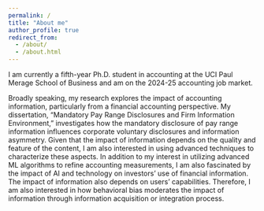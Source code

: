 ```yaml
---
permalink: /
title: "About me"
author_profile: true
redirect_from: 
  - /about/
  - /about.html
---
```


I am currently a fifth-year Ph.D. student in accounting at the UCI Paul Merage School of Business and am on the 2024-25 accounting job market. 

Broadly speaking, my research explores the impact of accounting information, particularly from a financial accounting perspective. My dissertation, “Mandatory Pay Range Disclosures and Firm Information Environment,” investigates how the mandatory disclosure of pay range information influences corporate voluntary disclosures and information asymmetry. Given that the impact of information depends on the quality and feature of the content, I am also interested in using advanced techniques to characterize these aspects. In addition to my interest in utilizing advanced ML algorithms to refine accounting measurements, I am also fascinated by the impact of AI and technology on investors’ use of financial information. The impact of information also depends on users’ capabilities. Therefore, I am also interested in how behavioral bias moderates the impact of information through information acquisition or integration process.   



